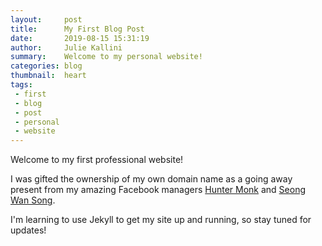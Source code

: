 ```yaml
---
layout:     post
title:      My First Blog Post
date:       2019-08-15 15:31:19
author:     Julie Kallini
summary:    Welcome to my personal website!
categories: blog
thumbnail:  heart
tags:
 - first
 - blog
 - post
 - personal
 - website
---
```


Welcome to my first professional website!

I was gifted the ownership of my own domain name as a going away present from my amazing Facebook managers [Hunter Monk][1] and [Seong Wan Song][2].

I'm learning to use Jekyll to get my site up and running, so stay tuned for updates!

[1]: https://www.linkedin.com/in/huntermonk/
[2]: https://www.linkedin.com/in/seong-wan-song-a08b5645/
